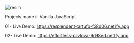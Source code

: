 
![resim](https://user-images.githubusercontent.com/114136293/229397734-48d8a458-1ebe-4e60-a94a-2ebfb7f4a185.png)


Projects made in Vanilla JavaScript

01- Live Demo: https://resplendent-tartufo-f38d06.netlify.app

02- Live Demo: https://effortless-pavlova-9d98ed.netlify.app
